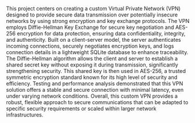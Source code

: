 This project centers on creating a custom Virtual Private Network (VPN) designed to provide 
secure data transmission over potentially insecure networks by using strong encryption and key 
exchange protocols. The VPN employs Diffie-Hellman Key Exchange for secure key negotiation 
and AES-256 encryption for data protection, ensuring data confidentiality, integrity, and 
authenticity. Built on a client-server model, the server authenticates incoming connections, 
securely negotiates encryption keys, and logs connection details in a lightweight SQLite database 
to enhance traceability. The Diffie-Hellman algorithm allows the client and server to establish a 
shared secret key without exposing it during transmission, significantly strengthening security. 
This shared key is then used in AES-256, a trusted symmetric encryption standard known for its 
high level of security and efficiency. Testing and performance analysis demonstrated that this VPN 
solution offers a stable and secure connection with minimal latency, even under varying network 
conditions. Overall, this custom VPN provides a robust, flexible approach to secure 
communications that can be adapted to specific security requirements or scaled within larger 
network infrastructures.
